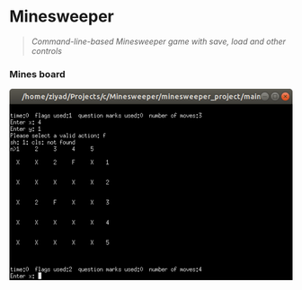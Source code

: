 # Minesweeper

>_Command-line-based Minesweeper game with save, load and other controls_

### Mines board

![d](https://github.com/ziyadelbanna/Minesweeper/blob/master/minesweeper_project/Screenshot%20from%202019-01-09%2020-51-34.png)
